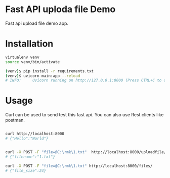 # Fast API uploda file Demo

Fast api upload file demo app.

# Installation

```bash
virtualenv venv
source venv/bin/activate

(venv)$ pip install -r requirements.txt
(venv)$ uvicorn main:app --reload 
# INFO:     Uvicorn running on http://127.0.0.1:8000 (Press CTRL+C to quit)

```

# Usage

Curl can be used to send test this fast api. You can also use Rest clients like postman.

```bash

curl http://localhost:8000
# {"Hello":"World"}


curl -X POST -F "file=@C:\rmk\1.txt"  http://localhost:8000/uploadfile/
# {"filename":"1.txt"}

curl -X POST -F "file=@C:\rmk\1.txt" http://localhost:8000/files/
# {"file_size":24}


```
